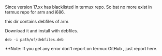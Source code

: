 Since version 17.xx has blacklisted in termux repo. So bat no more exist in termux repo for arm and i686.

this dir contains debfiles of arm.

Download it and install with debfiles.

```
deb -i path/of/debfiles.deb
```

**Note: If you get any error don't report on termux GitHub , just report here.
